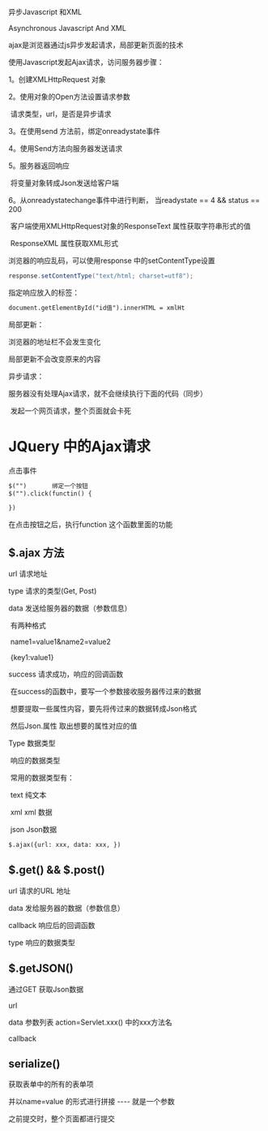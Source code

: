 异步Javascript 和XML

Asynchronous Javascript And XML



ajax是浏览器通过js异步发起请求，局部更新页面的技术



使用Javascript发起Ajax请求，访问服务器步骤：

1。创建XMLHttpRequest 对象

2。使用对象的Open方法设置请求参数

​	请求类型，url，是否是异步请求

3。在使用send 方法前，绑定onreadystate事件

4。使用Send方法向服务器发送请求

5。服务器返回响应

​	将变量对象转成Json发送给客户端

6。从onreadystatechange事件中进行判断， 当readystate == 4 && status == 200

​	客户端使用XMLHttpRequest对象的ResponseText 属性获取字符串形式的值

​								ResponseXML 属性获取XML形式



浏览器的响应乱码，可以使用response 中的setContentType设置

```java
response.setContentType("text/html; charset=utf8");
```



指定响应放入的标签：

```html
document.getElementById("id值").innerHTML = xmlHt
```





局部更新：

浏览器的地址栏不会发生变化

局部更新不会改变原来的内容



异步请求：

服务器没有处理Ajax请求，就不会继续执行下面的代码（同步）

​	发起一个网页请求，整个页面就会卡死





# JQuery 中的Ajax请求

点击事件

```html
$("")		绑定一个按钮
$("").click(functin() {

}) 
```

在点击按钮之后，执行function 这个函数里面的功能





## $.ajax 方法

url 请求地址

type 请求的类型(Get, Post)

data 发送给服务器的数据（参数信息）

​	有两种格式

​	name1=value1&name2=value2

​	{key1:value1}

success 请求成功，响应的回调函数

​	在success的函数中，要写一个参数接收服务器传过来的数据

​	想要提取一些属性内容，要先将传过来的数据转成Json格式

​		然后Json.属性 取出想要的属性对应的值



Type 数据类型

​	响应的数据类型

​	常用的数据类型有：

​		text 纯文本 

​		xml  xml 数据

​		json  Json数据



```html
$.ajax({url: xxx, data: xxx, })
```



## $.get() && $.post()

url 请求的URL 地址

data 发给服务器的数据（参数信息）

callback 响应后的回调函数

type 响应的数据类型



## $.getJSON()

通过GET 获取Json数据

url

data 参数列表  action=Servlet.xxx() 中的xxx方法名

callback



## serialize()



获取表单中的所有的表单项

并以name=value 的形式进行拼接 ---- 就是一个参数



之前提交时，整个页面都进行提交









